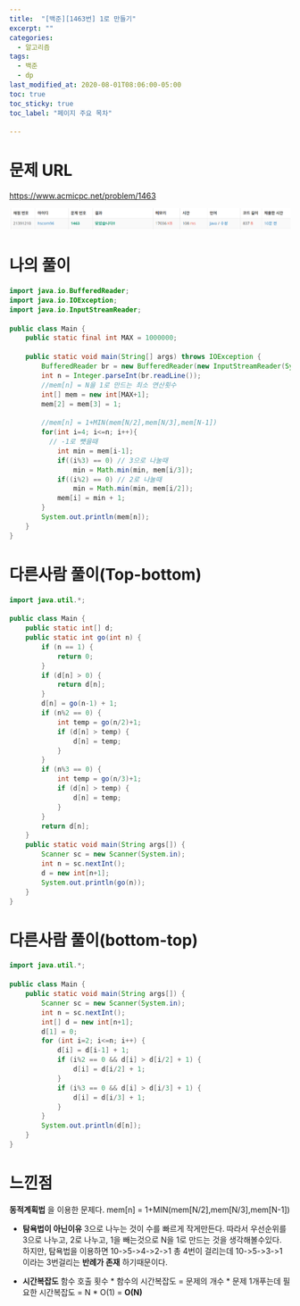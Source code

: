 ```yaml
---
title:  "[백준][1463번] 1로 만들기"
excerpt: ""
categories:
  - 알고리즘
tags:
  - 백준
  - dp
last_modified_at: 2020-08-01T08:06:00-05:00
toc: true
toc_sticky: true
toc_label: "페이지 주요 목차"

---
```

# 문제 URL
https://www.acmicpc.net/problem/1463

![boj1463](/images/2020/08/boj1463.png)

# 나의 풀이

```java
import java.io.BufferedReader;
import java.io.IOException;
import java.io.InputStreamReader;

public class Main {
    public static final int MAX = 1000000;

    public static void main(String[] args) throws IOException {
        BufferedReader br = new BufferedReader(new InputStreamReader(System.in));
        int n = Integer.parseInt(br.readLine());
        //mem[n] = N을 1로 만드는 최소 연산횟수
        int[] mem = new int[MAX+1];
        mem[2] = mem[3] = 1;

        //mem[n] = 1+MIN(mem[N/2],mem[N/3],mem[N-1])
        for(int i=4; i<=n; i++){
          // -1로 뻇을때
            int min = mem[i-1];
            if((i%3) == 0) // 3으로 나눌때
                min = Math.min(min, mem[i/3]);
            if((i%2) == 0) // 2로 나눌때
                min = Math.min(min, mem[i/2]);
            mem[i] = min + 1;
        }
        System.out.println(mem[n]);
    }
}
```

# 다른사람 풀이(Top-bottom)
```java
import java.util.*;

public class Main {
    public static int[] d;
    public static int go(int n) {
        if (n == 1) {
            return 0;
        }
        if (d[n] > 0) {
            return d[n];
        }
        d[n] = go(n-1) + 1;
        if (n%2 == 0) {
            int temp = go(n/2)+1;
            if (d[n] > temp) {
                d[n] = temp;
            }
        }
        if (n%3 == 0) {
            int temp = go(n/3)+1;
            if (d[n] > temp) {
                d[n] = temp;
            }
        }
        return d[n];
    }
    public static void main(String args[]) {
        Scanner sc = new Scanner(System.in);
        int n = sc.nextInt();
        d = new int[n+1];
        System.out.println(go(n));
    }
}
```

# 다른사람 풀이(bottom-top)
```java
import java.util.*;

public class Main {
    public static void main(String args[]) {
        Scanner sc = new Scanner(System.in);
        int n = sc.nextInt();
        int[] d = new int[n+1];
        d[1] = 0;
        for (int i=2; i<=n; i++) {
            d[i] = d[i-1] + 1;
            if (i%2 == 0 && d[i] > d[i/2] + 1) {
                d[i] = d[i/2] + 1;
            }
            if (i%3 == 0 && d[i] > d[i/3] + 1) {
                d[i] = d[i/3] + 1;
            }
        }
        System.out.println(d[n]);
    }
}
```

# 느낀점
__동적계획법__ 을 이용한 문제다.
mem[n] = 1+MIN(mem[N/2],mem[N/3],mem[N-1])

- __탐욕법이 아닌이유__
3으로 나누는 것이 수를 빠르게 작게만든다.
따라서 우선순위를 3으로 나누고, 2로 나누고, 1을 빼는것으로
N을 1로 만드는 것을 생각해볼수있다.
하지만, 탐욕법을 이용하면 10->5->4->2->1 총 4번이 걸리는데
10->5->3->1 이라는 3번걸리는 __반례가 존재__ 하기때문이다.


 - __시간복잡도__
 함수 호출 횟수 * 함수의 시간복잡도
 = 문제의 개수 * 문제 1개푸는데 필요한 시간복잡도
 = N * O(1)
 = __O(N)__
